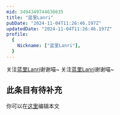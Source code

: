 ```yaml
---
mid: 3494349744638635
title: "蓝里Lanri"
pubDate: "2024-11-04T11:26:46.197Z"
updatedDate: "2024-11-04T11:26:46.197Z"
profile:
  {
    Nickname: ["蓝里Lanri"],
  }
---
```


关注[蓝里Lanri](https://space.bilibili.com/3494349744638635)谢谢喵~ 关注[蓝里Lanri](https://space.bilibili.com/3494349744638635)谢谢喵~

## 此条目有待补充
你可以在[这里](https://github.com/Yuhanawa/VTuber.ICU/edit/master/src/content/v/蓝里Lanri/index.md)编辑本文
